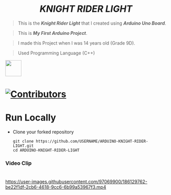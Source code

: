 # <div align="center"><b><i>KNIGHT RIDER LIGHT</i></b></div>

> This is the <b><i>Knight Rider Light</i></b> that I created using <b><i>Arduino Uno Board</i></b>.

> This is <b><i>My First Arduino Project</i></b>.

> I made this Project when I was 14 years old (Grade 9D).

> Used Programming Language (C++) 

<a href="https://www.w3schools.com/c++/"><img src="https://img.icons8.com/color/344/c-plus-plus-logo.png" height="50px"><a>
    

# [![Contributors](https://img.shields.io/badge/Contributors-1-lawngreen.svg?style=flat-square)](#contributors-)


# Run Locally

- Clone your forked repository
    
    ```
    git clone https://github.com/USERNAME/ARDUINO-KNIGHT-RIDER-LIGHT.git
    cd ARDUINO-KNIGHT-RIDER-LIGHT
    ```



### Video Clip
#    
https://user-images.githubusercontent.com/97069900/186129762-be22f1df-2cb6-4618-9cc6-6b99a53967f3.mp4

